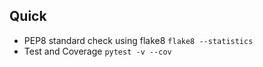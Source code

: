 ## Quick
  - PEP8 standard check using flake8 `flake8 --statistics`
  - Test and Coverage `pytest -v --cov`